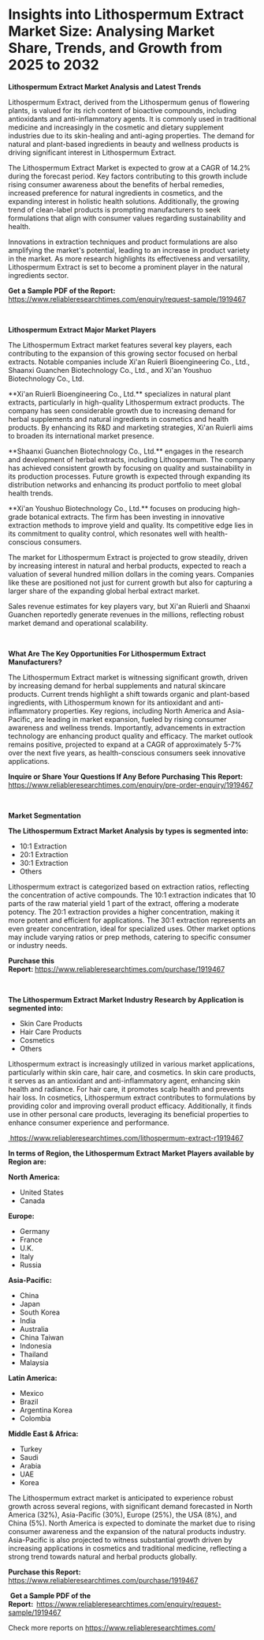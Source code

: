 <p><h1>Insights into Lithospermum Extract Market Size: Analysing Market Share, Trends, and Growth from 2025 to 2032</h1></p><p><strong>Lithospermum Extract Market Analysis and Latest Trends</strong></p>
<p><p>Lithospermum Extract, derived from the Lithospermum genus of flowering plants, is valued for its rich content of bioactive compounds, including antioxidants and anti-inflammatory agents. It is commonly used in traditional medicine and increasingly in the cosmetic and dietary supplement industries due to its skin-healing and anti-aging properties. The demand for natural and plant-based ingredients in beauty and wellness products is driving significant interest in Lithospermum Extract.</p><p>The Lithospermum Extract Market is expected to grow at a CAGR of 14.2% during the forecast period. Key factors contributing to this growth include rising consumer awareness about the benefits of herbal remedies, increased preference for natural ingredients in cosmetics, and the expanding interest in holistic health solutions. Additionally, the growing trend of clean-label products is prompting manufacturers to seek formulations that align with consumer values regarding sustainability and health. </p><p>Innovations in extraction techniques and product formulations are also amplifying the market's potential, leading to an increase in product variety in the market. As more research highlights its effectiveness and versatility, Lithospermum Extract is set to become a prominent player in the natural ingredients sector.</p></p>
<p><strong>Get a Sample PDF of the Report:&nbsp;</strong> <a href="https://www.reliableresearchtimes.com/enquiry/request-sample/1919467?utm_campaign=3355&utm_medium=2&utm_source=Github&utm_content=ia&utm_term=03042025&utm_id=lithospermum-extract">https://www.reliableresearchtimes.com/enquiry/request-sample/1919467</a></p>
<p>&nbsp;</p>
<p><strong>Lithospermum Extract Major Market Players</strong></p>
<p><p>The Lithospermum Extract market features several key players, each contributing to the expansion of this growing sector focused on herbal extracts. Notable companies include Xi'an Ruierli Bioengineering Co., Ltd., Shaanxi Guanchen Biotechnology Co., Ltd., and Xi'an Youshuo Biotechnology Co., Ltd.</p><p>**Xi'an Ruierli Bioengineering Co., Ltd.** specializes in natural plant extracts, particularly in high-quality Lithospermum extract products. The company has seen considerable growth due to increasing demand for herbal supplements and natural ingredients in cosmetics and health products. By enhancing its R&D and marketing strategies, Xi'an Ruierli aims to broaden its international market presence.</p><p>**Shaanxi Guanchen Biotechnology Co., Ltd.** engages in the research and development of herbal extracts, including Lithospermum. The company has achieved consistent growth by focusing on quality and sustainability in its production processes. Future growth is expected through expanding its distribution networks and enhancing its product portfolio to meet global health trends.</p><p>**Xi'an Youshuo Biotechnology Co., Ltd.** focuses on producing high-grade botanical extracts. The firm has been investing in innovative extraction methods to improve yield and quality. Its competitive edge lies in its commitment to quality control, which resonates well with health-conscious consumers. </p><p>The market for Lithospermum Extract is projected to grow steadily, driven by increasing interest in natural and herbal products, expected to reach a valuation of several hundred million dollars in the coming years. Companies like these are positioned not just for current growth but also for capturing a larger share of the expanding global herbal extract market.</p><p>Sales revenue estimates for key players vary, but Xi'an Ruierli and Shaanxi Guanchen reportedly generate revenues in the millions, reflecting robust market demand and operational scalability.</p></p>
<p>&nbsp;</p>
<p><strong>What Are The Key Opportunities For Lithospermum Extract Manufacturers?</strong></p>
<p><p>The Lithospermum Extract market is witnessing significant growth, driven by increasing demand for herbal supplements and natural skincare products. Current trends highlight a shift towards organic and plant-based ingredients, with Lithospermum known for its antioxidant and anti-inflammatory properties. Key regions, including North America and Asia-Pacific, are leading in market expansion, fueled by rising consumer awareness and wellness trends. Importantly, advancements in extraction technology are enhancing product quality and efficacy. The market outlook remains positive, projected to expand at a CAGR of approximately 5-7% over the next five years, as health-conscious consumers seek innovative applications.</p></p>
<p><strong>Inquire or Share Your Questions If Any Before Purchasing This Report:</strong> <a href="https://www.reliableresearchtimes.com/enquiry/pre-order-enquiry/1919467?utm_campaign=3355&utm_medium=2&utm_source=Github&utm_content=ia&utm_term=03042025&utm_id=lithospermum-extract">https://www.reliableresearchtimes.com/enquiry/pre-order-enquiry/1919467</a></p>
<p>&nbsp;</p>
<p><strong>Market Segmentation</strong></p>
<p><strong>The Lithospermum Extract Market Analysis by types is segmented into:</strong></p>
<p><ul><li>10:1 Extraction</li><li>20:1 Extraction</li><li>30:1 Extraction</li><li>Others</li></ul></p>
<p><p>Lithospermum extract is categorized based on extraction ratios, reflecting the concentration of active compounds. The 10:1 extraction indicates that 10 parts of the raw material yield 1 part of the extract, offering a moderate potency. The 20:1 extraction provides a higher concentration, making it more potent and efficient for applications. The 30:1 extraction represents an even greater concentration, ideal for specialized uses. Other market options may include varying ratios or prep methods, catering to specific consumer or industry needs.</p></p>
<p><strong>Purchase this Report:&nbsp;</strong><a href="https://www.reliableresearchtimes.com/purchase/1919467?utm_campaign=3355&utm_medium=2&utm_source=Github&utm_content=ia&utm_term=03042025&utm_id=lithospermum-extract">https://www.reliableresearchtimes.com/purchase/1919467</a></p>
<p>&nbsp;</p>
<p><strong>The Lithospermum Extract Market Industry Research by Application is segmented into:</strong></p>
<p><ul><li>Skin Care Products</li><li>Hair Care Products</li><li>Cosmetics</li><li>Others</li></ul></p>
<p><p>Lithospermum extract is increasingly utilized in various market applications, particularly within skin care, hair care, and cosmetics. In skin care products, it serves as an antioxidant and anti-inflammatory agent, enhancing skin health and radiance. For hair care, it promotes scalp health and prevents hair loss. In cosmetics, Lithospermum extract contributes to formulations by providing color and improving overall product efficacy. Additionally, it finds use in other personal care products, leveraging its beneficial properties to enhance consumer experience and performance.</p></p>
<p><a href="https://www.reliableresearchtimes.com/lithospermum-extract-r1919467?utm_campaign=3355&utm_medium=2&utm_source=Github&utm_content=ia&utm_term=03042025&utm_id=lithospermum-extract">&nbsp;https://www.reliableresearchtimes.com/lithospermum-extract-r1919467</a></p>
<p><strong>In terms of Region, the Lithospermum Extract Market Players available by Region are:</strong></p>
<p>
    <p> <strong> North America: </strong>
        <ul>
            <li>United States</li>
            <li>Canada</li>
        </ul>
        </p> 
    <p> <strong> Europe: </strong>
        <ul>
            <li>Germany</li>
            <li>France</li>
            <li>U.K.</li>
            <li>Italy</li>
            <li>Russia</li>
        </ul>
        </p> 
    <p> <strong> Asia-Pacific: </strong>
        <ul>
            <li>China</li>
            <li>Japan</li>
            <li>South Korea</li>
            <li>India</li>
            <li>Australia</li>
            <li>China Taiwan</li>
            <li>Indonesia</li>
            <li>Thailand</li>
            <li>Malaysia</li>
        </ul>
        </p> 
    <p> <strong> Latin America: </strong>
        <ul>
            <li>Mexico</li>
            <li>Brazil</li>
            <li>Argentina Korea</li>
            <li>Colombia</li>
        </ul>
        </p> 
    <p> <strong> Middle East & Africa: </strong>
        <ul>
            <li>Turkey</li>
            <li>Saudi</li>
            <li>Arabia</li>
            <li>UAE</li>
            <li>Korea</li>
        </ul>
    </p>
    </p>
<p><p>The Lithospermum extract market is anticipated to experience robust growth across several regions, with significant demand forecasted in North America (32%), Asia-Pacific (30%), Europe (25%), the USA (8%), and China (5%). North America is expected to dominate the market due to rising consumer awareness and the expansion of the natural products industry. Asia-Pacific is also projected to witness substantial growth driven by increasing applications in cosmetics and traditional medicine, reflecting a strong trend towards natural and herbal products globally.</p></p>
<p><strong>Purchase this Report: </strong><a href="https://www.reliableresearchtimes.com/purchase/1919467?utm_campaign=3355&utm_medium=2&utm_source=Github&utm_content=ia&utm_term=03042025&utm_id=lithospermum-extract">https://www.reliableresearchtimes.com/purchase/1919467</a></p>
<p>&nbsp;<strong>Get a Sample PDF of the Report:&nbsp;&nbsp;</strong><a href="https://www.reliableresearchtimes.com/enquiry/request-sample/1919467?utm_campaign=3355&utm_medium=2&utm_source=Github&utm_content=ia&utm_term=03042025&utm_id=lithospermum-extract">https://www.reliableresearchtimes.com/enquiry/request-sample/1919467</a></p>
<p><strong></strong></p>
<p>Check more reports on <a href="https://www.reliableresearchtimes.com/?utm_campaign=3355&utm_medium=2&utm_source=Github&utm_content=ia&utm_term=03042025&utm_id=lithospermum-extract">https://www.reliableresearchtimes.com/</a></p>
